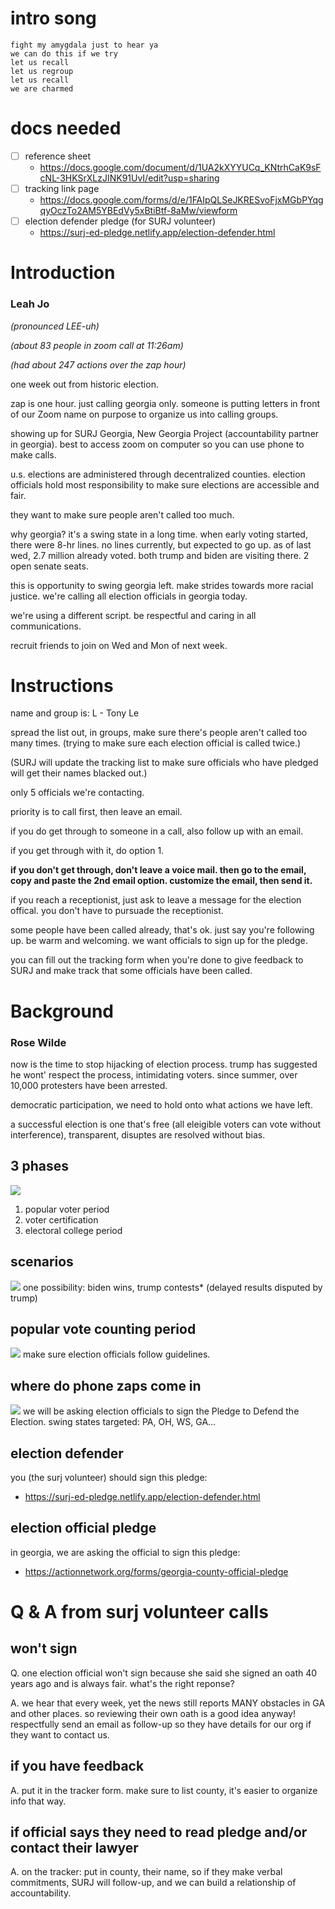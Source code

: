 # intro song
```
fight my amygdala just to hear ya
we can do this if we try
let us recall
let us regroup
let us recall
we are charmed
```

# docs needed
 - [ ] reference sheet
   -  https://docs.google.com/document/d/1UA2kXYYUCq_KNtrhCaK9sFcNL-3HKSrXLzJINK91UvI/edit?usp=sharing
 - [ ] tracking link page
   - https://docs.google.com/forms/d/e/1FAIpQLSeJKRESvoFjxMGbPYqgqyOczTo2AM5YBEdVy5xBtiBtf-8aMw/viewform
 - [ ] election defender pledge (for SURJ volunteer)
   - https://surj-ed-pledge.netlify.app/election-defender.html

# Introduction
### Leah Jo
_(pronounced LEE-uh)_

_(about 83 people in zoom call at 11:26am)_

_(had about 247 actions over the zap hour)_

one week out from historic election.

zap is one hour. just calling georgia only.
someone is putting letters in front of our Zoom name on purpose to organize us into calling groups.

showing up for SURJ Georgia, New Georgia Project (accountability partner in georgia). best to access zoom on computer so you can use phone to make calls.

u.s. elections are administered through decentralized counties.
election officials hold most responsibility to make sure elections are accessible and fair.

they want to make sure people aren't called too much.

why georgia? it's a swing state in a long time. when early voting started, there were 8-hr lines. no lines currently, but expected to go up. as of last wed, 2.7 million already voted. both trump and biden are visiting there. 2 open senate seats.

this is opportunity to swing georgia left. make strides towards more racial justice. we're calling all election officials in georgia today.

we're using a different script. be respectful and caring in all communications.

recruit friends to join on Wed and Mon of next week.

# Instructions

name and group is:
L - Tony Le

spread the list out, in groups, make sure there's people aren't called too many times. (trying to make sure each election official is called twice.)

(SURJ will update the tracking list to make sure officials who have pledged will get their names blacked out.)

only 5 officials we're contacting.

priority is to call first, then leave an email.

if you do get through to someone in a call, also follow up with an email.

if you get through with it, do option 1.

**if you don't get through, don't leave a voice mail. then go to the email, copy and paste the 2nd email option. customize the email, then send it.**

if you reach a receptionist, just ask to leave a message for the election offical. you don't have to pursuade the receptionist.

some people have been called already, that's ok. just say you're following up. be warm and welcoming. we want officials to sign up for the pledge.

you can fill out the tracking form when you're done to give feedback to SURJ and make track that some officials have been called.


# Background
### Rose Wilde

now is the time to stop hijacking of election process. trump has suggested he wont' respect the process, intimidating voters. since summer, over 10,000 protesters have been arrested.

democratic participation, we need to hold onto what actions we have left.

a successful election is one that's free (all eleigible voters can vote without interference), transparent, disuptes are resolved without bias.

## 3 phases
![](./img/slide01.png)

1. popular voter period
2. voter certification
3. electoral college period

## scenarios
![](./img/slide02.png)
one possibility: biden wins, trump contests* (delayed results disputed by trump)

## popular vote counting period
![](./img/slide03.png)
make sure election officials follow guidelines.

## where do phone zaps come in
![](./img/slide04.png)
we will be asking election officials to sign the Pledge to Defend the Election. swing states targeted: PA, OH, WS, GA...

## election defender
you (the surj volunteer) should sign this pledge:
 * https://surj-ed-pledge.netlify.app/election-defender.html

## election official pledge
in georgia, we are asking the official to sign this pledge:
 * https://actionnetwork.org/forms/georgia-county-official-pledge

# Q & A from surj volunteer calls
## won't sign
Q. one election official won't sign because she said she signed an oath 40 years ago and is always fair. what's the right reponse?

A. we hear that every week, yet the news still reports MANY obstacles in GA and other places. so reviewing their own oath is a good idea anyway! respectfully send an email as follow-up so they have details for our org if they want to contact us.

## if you have feedback
A. put it in the tracker form. make sure to list county, it's easier to organize info that way.

## if official says they need to read pledge and/or contact their lawyer
A. on the tracker: put in county, their name, so if they make verbal commitments, SURJ will follow-up, and we can build a relationship of accountability.
